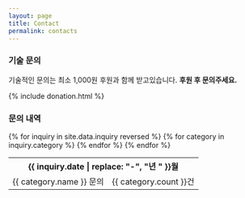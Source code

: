 ```yaml
---
layout: page
title: Contact
permalink: contacts
---
```


### 기술 문의
기술적인 문의는 최소 1,000원 후원과 함께 받고있습니다. **후원 후 문의주세요.**

{% include donation.html %}

### 문의 내역
<table>
{% for inquiry in site.data.inquiry reversed %}
    <tr><th colspan="2">{{ inquiry.date | replace: "-", "년 " }}월</th></tr>
{% for category in inquiry.category %}
    <tr><td>{{ category.name }} 문의</td><td>{{ category.count }}건</td></tr>
{% endfor %}
{% endfor %}
</table>
